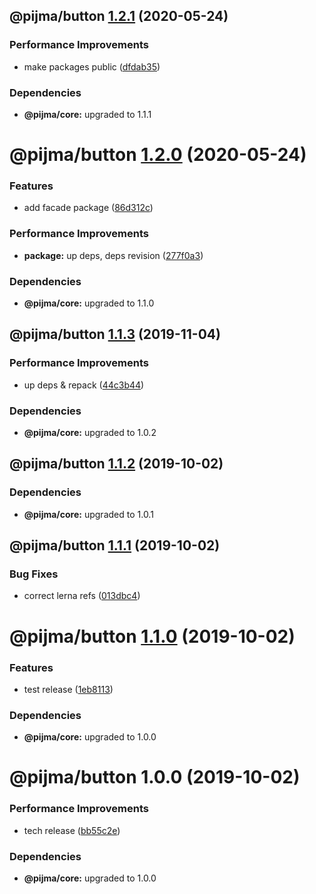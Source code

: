 ## @pijma/button [1.2.1](https://github.com/qiwi/pijma-v2/compare/@pijma/button@1.2.0...@pijma/button@1.2.1) (2020-05-24)


### Performance Improvements

* make packages public ([dfdab35](https://github.com/qiwi/pijma-v2/commit/dfdab35530c316a0502fdb1b508c88a5da8a59ac))





### Dependencies

* **@pijma/core:** upgraded to 1.1.1

# @pijma/button [1.2.0](https://github.com/qiwi/pijma-v2/compare/@pijma/button@1.1.3...@pijma/button@1.2.0) (2020-05-24)


### Features

* add facade package ([86d312c](https://github.com/qiwi/pijma-v2/commit/86d312c9d30513eaae69a7a3498dded527a332da))


### Performance Improvements

* **package:** up deps, deps revision ([277f0a3](https://github.com/qiwi/pijma-v2/commit/277f0a31a03882e3d3039d606a598b7242c7aee6))





### Dependencies

* **@pijma/core:** upgraded to 1.1.0

## @pijma/button [1.1.3](https://github.com/qiwi/pijma-v2/compare/@pijma/button@1.1.2...@pijma/button@1.1.3) (2019-11-04)


### Performance Improvements

* up deps & repack ([44c3b44](https://github.com/qiwi/pijma-v2/commit/44c3b44))





### Dependencies

* **@pijma/core:** upgraded to 1.0.2

## @pijma/button [1.1.2](https://github.com/qiwi/pijma-v2/compare/@pijma/button@1.1.1...@pijma/button@1.1.2) (2019-10-02)





### Dependencies

* **@pijma/core:** upgraded to 1.0.1

## @pijma/button [1.1.1](https://github.com/qiwi/pijma-v2/compare/@pijma/button@1.1.0...@pijma/button@1.1.1) (2019-10-02)


### Bug Fixes

* correct lerna refs ([013dbc4](https://github.com/qiwi/pijma-v2/commit/013dbc4))

# @pijma/button [1.1.0](https://github.com/qiwi/pijma-v2/compare/@pijma/button@1.0.0...@pijma/button@1.1.0) (2019-10-02)


### Features

* test release ([1eb8113](https://github.com/qiwi/pijma-v2/commit/1eb8113))





### Dependencies

* **@pijma/core:** upgraded to 1.0.0

# @pijma/button 1.0.0 (2019-10-02)


### Performance Improvements

* tech release ([bb55c2e](https://github.com/qiwi/pijma-v2/commit/bb55c2e))





### Dependencies

* **@pijma/core:** upgraded to 1.0.0
